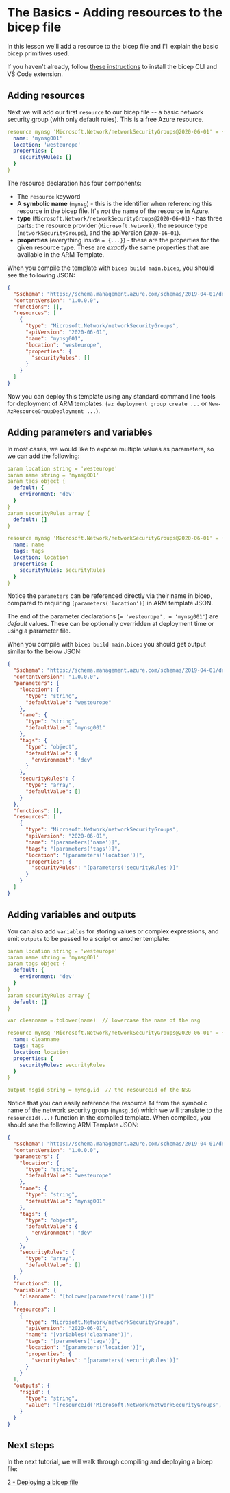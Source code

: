 # The Basics - Adding resources to the bicep file

In this lesson we'll add a resource to the bicep file and I'll explain the basic bicep primitives used.

If you haven't already, follow [these instructions](../../getting-started/README.md) to install the bicep CLI and VS Code extension.

## Adding resources

Next we will add our first `resource` to our bicep file -- a basic network security group (with only default rules). This is a free Azure resource.

```yml
resource mynsg 'Microsoft.Network/networkSecurityGroups@2020-06-01' = {
  name: 'mynsg001'
  location: 'westeurope'
  properties: {
    securityRules: []
  }
}
```

The resource declaration has four components:

* The `resource` keyword
* A **symbolic name** (`mynsg`) - this is the identifier when referencing this resource in the bicep file. It's *not* the name of the resource in Azure.
* **type** (`Microsoft.Network/networkSecurityGroups@2020-06-01`) - has three parts: the resource provider (`Microsoft.Network`), the resource type (`networkSecurityGroups`), and the apiVersion (`2020-06-01`).
* **properties** (everything inside `= {...}`) - these are the properties for the given resource type. These are *exactly* the same properties that are available in the ARM Template.

When you compile the template with `bicep build main.bicep`, you should see the following JSON:

```json
{
  "$schema": "https://schema.management.azure.com/schemas/2019-04-01/deploymentTemplate.json#",
  "contentVersion": "1.0.0.0",
  "functions": [],
  "resources": [
    {
      "type": "Microsoft.Network/networkSecurityGroups",
      "apiVersion": "2020-06-01",
      "name": "mynsg001",
      "location": "westeurope",
      "properties": {
        "securityRules": []
      }
    }
  ]
}
```

Now you can deploy this template using any standard command line tools for deployment of ARM templates. (`az deployment group create ...` or `New-AzResourceGroupDeployment ...`).

## Adding parameters and variables

In most cases, we would like to expose multiple values as parameters, so we can add the following:

```yaml
param location string = 'westeurope'
param name string = 'mynsg001'
param tags object {
  default: {
    environment: 'dev'
  }
}
param securityRules array {
  default: []
}

resource mynsg 'Microsoft.Network/networkSecurityGroups@2020-06-01' = {
  name: name
  tags: tags
  location: location
  properties: {
    securityRules: securityRules
  }
}
```

Notice the `parameters` can be referenced directly via their name in bicep, compared to requiring `[parameters('location')]` in ARM template JSON.

The end of the parameter declarations (`= 'westeurope', = 'mynsg001'`) are *default* values. These can be optionally overridden at deployment time or using a parameter file.

When you compile with `bicep build main.bicep` you should get output similar to the below JSON:

```json
{
  "$schema": "https://schema.management.azure.com/schemas/2019-04-01/deploymentTemplate.json#",
  "contentVersion": "1.0.0.0",
  "parameters": {
    "location": {
      "type": "string",
      "defaultValue": "westeurope"
    },
    "name": {
      "type": "string",
      "defaultValue": "mynsg001"
    },
    "tags": {
      "type": "object",
      "defaultValue": {
        "environment": "dev"
      }
    },
    "securityRules": {
      "type": "array",
      "defaultValue": []
    }
  },
  "functions": [],
  "resources": [
    {
      "type": "Microsoft.Network/networkSecurityGroups",
      "apiVersion": "2020-06-01",
      "name": "[parameters('name')]",
      "tags": "[parameters('tags')]",
      "location": "[parameters('location')]",
      "properties": {
        "securityRules": "[parameters('securityRules')]"
      }
    }
  ]
}
```

## Adding variables and outputs

You can also add `variables` for storing values or complex expressions, and emit `outputs` to be passed to a script or another template:

```yaml
param location string = 'westeurope'
param name string = 'mynsg001'
param tags object {
  default: {
    environment: 'dev'
  }
}
param securityRules array {
  default: []
}

var cleanname = toLower(name)  // lowercase the name of the nsg

resource mynsg 'Microsoft.Network/networkSecurityGroups@2020-06-01' = {
  name: cleanname
  tags: tags
  location: location
  properties: {
    securityRules: securityRules
  }
}

output nsgid string = mynsg.id  // the resourceId of the NSG
```

Notice that you can easily reference the resource `Id` from the symbolic name of the network security group (`mynsg.id`) which we will translate to the `resourceId(...)` function in the compiled template. When compiled, you should see the following ARM Template JSON:

```json
{
  "$schema": "https://schema.management.azure.com/schemas/2019-04-01/deploymentTemplate.json#",
  "contentVersion": "1.0.0.0",
  "parameters": {
    "location": {
      "type": "string",
      "defaultValue": "westeurope"
    },
    "name": {
      "type": "string",
      "defaultValue": "mynsg001"
    },
    "tags": {
      "type": "object",
      "defaultValue": {
        "environment": "dev"
      }
    },
    "securityRules": {
      "type": "array",
      "defaultValue": []
    }
  },
  "functions": [],
  "variables": {
    "cleanname": "[toLower(parameters('name'))]"
  },
  "resources": [
    {
      "type": "Microsoft.Network/networkSecurityGroups",
      "apiVersion": "2020-06-01",
      "name": "[variables('cleanname')]",
      "tags": "[parameters('tags')]",
      "location": "[parameters('location')]",
      "properties": {
        "securityRules": "[parameters('securityRules')]"
      }
    }
  ],
  "outputs": {
    "nsgid": {
      "type": "string",
      "value": "[resourceId('Microsoft.Network/networkSecurityGroups', variables('cleanname'))]"
    }
  }
}
```

## Next steps

In the next tutorial, we will walk through compiling and deploying a bicep file:

[2 - Deploying a bicep file](./02-deploying-a-bicep-file.md)